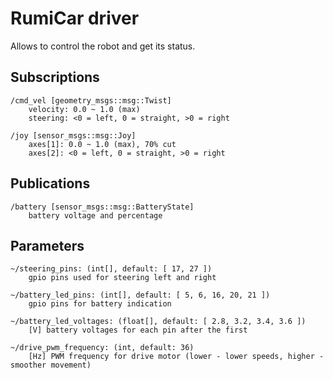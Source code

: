 # RumiCar driver

Allows to control the robot and get its status.

## Subscriptions
```
/cmd_vel [geometry_msgs::msg::Twist]
    velocity: 0.0 ~ 1.0 (max)
    steering: <0 = left, 0 = straight, >0 = right
    
/joy [sensor_msgs::msg::Joy]
    axes[1]: 0.0 ~ 1.0 (max), 70% cut
    axes[2]: <0 = left, 0 = straight, >0 = right  
```

## Publications
```
/battery [sensor_msgs::msg::BatteryState]
    battery voltage and percentage
```

## Parameters
```
~/steering_pins: (int[], default: [ 17, 27 ])
    gpio pins used for steering left and right
    
~/battery_led_pins: (int[], default: [ 5, 6, 16, 20, 21 ])
    gpio pins for battery indication
    
~/battery_led_voltages: (float[], default: [ 2.8, 3.2, 3.4, 3.6 ])
    [V] battery voltages for each pin after the first
     
~/drive_pwm_frequency: (int, default: 36)
    [Hz] PWM frequency for drive motor (lower - lower speeds, higher - smoother movement)
```
